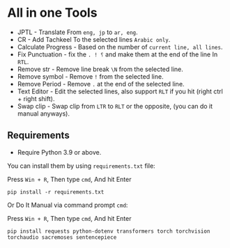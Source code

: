 # All in one Tools

- JPTL - Translate From `eng, jp` to `ar, eng`.
- CR - Add Tachkeel To the selected lines `Arabic only`.
- Calculate Progress - Based on the number of `current line, all lines`.
- Fix Punctuation - fix the `. ! ؟` and make them at the end of the line In `RTL`.
- Remove str - Remove line break `\N` from the selected line.
- Remove symbol - Remove `!` from the selected line.
- Remove Period - Remove `.` at the end of the selected line.
- Text Editor - Edit the selected lines, also support `RLT` if you hit (right ctrl + right shift).
- Swap clip - Swap clip from `LTR` to `RLT` or the opposite, (you can do it manual anyways).

## Requirements

- Require Python 3.9 or above.

You can install them by using `requirements.txt` file:

Press `Win + R`, Then type `cmd`, And hit Enter
```
pip install -r requirements.txt
```
Or Do It Manual via command prompt `cmd`:

Press `Win + R`, Then type `cmd`, And hit Enter
```
pip install requests python-dotenv transformers torch torchvision torchaudio sacremoses sentencepiece
```
